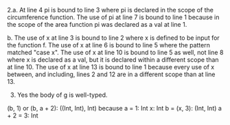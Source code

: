 2.a. At line 4 pi is bound to line 3 where pi is declared in the scope of the circumference function. The use of pi at line 7 is bound to line 1 because in the scope of the area function pi was declared as a val at line 1.

b. The use of x at line 3 is bound to line 2 where x is defined to be input for the function f. The use of x at line 6 is bound to line 5 where the pattern matched "case x". The use of x at line 10 is bound to line 5 as well, not line 8 where x is declared as a val, but it is declared within a different scope than at line 10. The use of x at line 13 is bound to line 1 because every use of x between, and including, lines 2 and 12 are in a different scope than at line 13.

3. Yes the body of g is well-typed.

(b, 1) or (b, a + 2): ((Int, Int), Int) because
	a = 1: Int
	x: Int
	b = (x, 3): (Int, Int)
	a + 2 = 3: Int 
